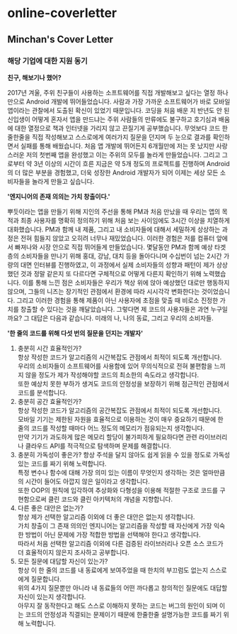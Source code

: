 # online-coverletter
## Minchan's Cover Letter

### 해당 기업에 대한 지원 동기

**친구, 해보기나 했어?**  
  
2017년 겨울, 주위 친구들이 사용하는 소프트웨어를 직접 개발해보고 싶다는 열정 하나만으로 Android 개발에 뛰어들었습니다.
사람과 가장 가까운 소프트웨어가 바로 모바일 앱이라는 관찰에서 도출된 확신이 있었기 때문입니다.
코딩을 처음 배운 지 반년도 안 된 신입생이 어떻게 혼자서 앱을 만드냐는 주위 사람들의 만류에도 불구하고 호기심과 배움에 대한 열정으로 책과 인터넷을 가리지 않고 끈질기게 공부했습니다.
무엇보다 코드 한줄한줄을 직접 작성해보고 스스로에게 여러가지 질문을 던지며 두 눈으로 결과를 확인하면서 실패를 통해 배웠습니다.
처음 앱 개발에 뛰어든지 6개월만에 저는 못 났지만 사랑스러운 저의 첫번째 앱을 완성했고 이는 주위의 모두를 놀라게 만들었습니다.
그리고 그로부터 약 3년 이상의 시간이 흐른 지금은 약 5개 정도의 프로젝트를 진행하며 Android의 더 많은 부분을 경험했고,
더욱 성장한 Android 개발자가 되어 이제는 세상 모든 소비자들을 놀라게 만들고 싶습니다.
  
**'엔지니어의 존재 의의는 가치 창출이다.'**  
  
뿌듯이라는 앱을 만들기 위해 지인의 주선을 통해 PM과 처음 만났을 때 우리는 앱의 목적과 최종 사용자를 명확히 정의하기 위해 처음 보는 사이임에도 3시간 이상을 치열하게 대화했습니다.
PM과 함께 내 제품, 그리고 내 소비자들에 대해서 세밀하게 상상하는 과정은 전혀 힘들지 않았고 오히려 너무나 재밌었습니다.
이러한 경험은 저를 컴퓨터 앞에서 빠져나와 시장 안으로 직접 뛰어들게 만들었습니다.
몇달동안 PM과 함께 예상 타겟층의 소비자들을 만나기 위해 홍대, 강남, 대치 등을 돌아다니며 수십번이 넘는 2시간 가량의 대면 인터뷰를 진행하였고,
이 과정에서 실제 소비자들의 성향과 패턴이 제가 상상했던 것과 정말 같은지 또 다르다면 구체적으로 어떻게 다른지 확인하기 위해 노력했습니다.
이를 통해 느낀 점은 소비자들은 우리가 책상 위에 앉아 예상했던 대로만 행동하지 않으며, 그들의 니즈는 장기적인 관점에서 환경에 따라 시시각각 변화한다는 것이었습니다.
그리고 이러한 경험을 통해 제품이 아닌 사용자에 초점을 맞출 때 비로소 진정한 가치를 창출할 수 있다는 것을 깨달았습니다.
그렇다면 제 코드의 사용자들은 과연 누구일까요?
그 대답은 다음과 같습니다.
미래의 나, 나의 동료, 그리고 우리의 소비자들.
  
**'한 줄의 코드를 위해 다섯 번의 질문을 던지는 개발자'**  
1. 충분히 시간 효율적인가?  
항상 작성한 코드가 알고리즘의 시간복잡도 관점에서 최적이 되도록 개선합니다.  
우리의 소비자들이 소프트웨어를 사용함에 있어 무의식적으로 전혀 불편함을 느끼지 않을 정도가 제가 작성해야할 코드의 최소한의 속도라고 생각합니다.  
또한 예상치 못한 부하가 생겨도 코드의 안정성을 보장하기 위해 점근적인 관점에서 코드를 분석합니다.  
2. 충분히 공간 효율적인가?  
항상 작성한 코드가 알고리즘의 공간복잡도 관점에서 최적이 되도록 개선합니다.  
모바일 기기는 제한된 자원을 효율적으로 이용하는 것이 매우 중요하기 때문에 한 줄의 코드를 작성할 때마다 어느 정도의 메모리가 점유되는지 생각합니다.  
만약 기기가 과도하게 많은 메모리 할당이 불가피하게 필요하다면 관련 라이브러리나 클라우드 API를 적극적으로 탐색하며 문제를 해결합니다.  
3. 충분히 가독성이 좋은가?
항상 주석을 달지 않아도 쉽게 읽을 수 있을 정도로 가독성 있는 코드를 짜기 위해 노력합니다.  
특정 변수나 함수에 대해 가장 의미 있는 이름이 무엇인지 생각하는 것은 얼마만큼의 시간이 들어도 아깝지 않은 일이라고 생각합니다.  
또한 OOP의 원칙에 입각하여 추상화와 다형성을 이용해 적절한 구조로 코드를 구현함으로써 클린 코드와 클린 아키텍처의 개념을 지향합니다.  
4. 다른 좋은 대안은 없는가?  
항상 제가 선택한 알고리즘 이외에 더 좋은 대안은 없는지 생각합니다.  
가치 창출이 그 존재 의의인 엔지니어는 알고리즘을 작성할 때 자신에게 가장 익숙한 방법이 아닌 문제에 가장 적합한 방법을 선택해야 한다고 생각합니다.  
따라서 처음 선택한 알고리즘 이외에 다른 검증된 라이브러리나 오픈 소스 코드가 더 효율적이지 않은지 조사하고 공부합니다.  
5. 모든 질문에 대답할 자신이 있는가?  
항상 이 한 줄의 코드를 내 동료에게 보여주었을 때 한치의 부끄럼도 없는지 스스로에게 질문합니다.  
위의 4가지 질문뿐만 아니라 내 동료들의 어떤 까다롭고 창의적인 질문에도 대답할 자신이 있는지 생각합니다.  
아무지 잘 동작한다고 해도 스스로 이해하지 못하는 코드는 버그의 원인이 되며 이는 코드의 안정성과 직결되는 문제이기 때문에 한줄한줄 설명가능한 코드를 짜기 위해 노력합니다.  
